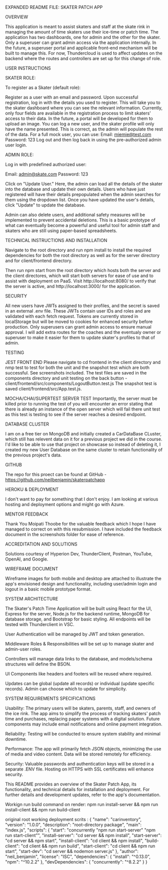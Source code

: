 EXPANDED README FILE: SKATER PATCH APP

OVERVIEW

This application is meant to assist skaters and staff at the skate rink in managing the amount of time skaters use their ice-time or patch time. The application has two dashboards, one for admin and the other for the skater. Only a superuser can grant admin access via the application internally. In the future, a superuser portal and applicable front-end mechanism will be built to manage this. For now, Thundercloud is used to affect updates on the backend where the routes and controllers are set up for this change of role.

USER INSTRUCTIONS

SKATER ROLE:

To register as a Skater (default role):

Register as a user with an email and password.
Upon successful registration, log in with the details you used to register. This will take you to the skater dashboard where you can see the relevant information.
Currently, only four fields are available in the registration process to limit skaters' access to their data. In the future, a portal will be developed for them to upload an image.
You can log a new user, and the skater profile will only have the name presented. This is correct, as the admin will populate the rest of the data.
For a full mock user, you can use:
Email: miemie@test.com
Password: 123
Log out and then log back in using the pre-authorized admin user login.

ADMIN ROLE:

Log in with predefined authorized user:

Email: admin@skate.com
Password: 123

Click on "Update User." Here, the admin can load all the details of the skater into the database and update their own details. Users who have just registered will have their details prepopulated when the admin searches for them using the dropdown list. Once you have updated the user's details, click "Update" to update the database.

Admin can also delete users, and additional safety measures will be implemented to prevent accidental deletions. This is a basic prototype of what can eventually become a powerful and useful tool for admin staff and skaters who are still using paper-based spreadsheets.

TECHNICAL INSTRUCTIONS AND INSTALLATION

Navigate to the root directory and run npm install to install the required dependencies for both the root directory as well as for the server directory and for client/frontend directory.

Then run npm start from the root directory which hosts both the server and the client directores, which will start both servers for ease of use and to assist with deployment on PaaS.
Visit http://localhost:8080/ to verify that the server is active, and http://localhost:3000/ for the application.

SECURITY

All new users have JWTs assigned to their profiles, and the secret is saved in an external .env file. These JWTs contain user IDs and roles and are validated with each fetch request. Tokens are currently stored in localStorage but will be moved to cookies for enhanced security before production. Only superusers can grant admin access to ensure manual approval. I will add extra routes for the coaches and the eventualy owner or superuser to make it easier for them to update skater's profiles to that of admin.

TESTING

JEST FRONT END
Please navigate to cd frontend in the client directory and nmp test to test for both the unit and the snapshot test which are both successful. See screenshots included. The test files are saved in the components directory and unit testing on the back button - client/frontend/src/components/LogoutButton.test.js
The snapshot test is saved client/frontend/src/App.test.js. 

MOCHA/CHAI/SUPERTEST SERVER TEST
Importantly, the server must be killed prior to running the test of you will encounter an error stating that there is already an instance of the open server which will fail there unit
test as this test is testing to see if the server reaches a desired endpoint.

DATABASE CLUSTER

I am on a free tier on MongoDB and initially created a CarDataBase CLuster, which still has relevent data on it for a previous project we did in the course. I'd like to be able to use 
that project on showcase so instead of deleting it, I created my new User Database on the same cluster to retain functionality of the previous project's data. 

GITHUB

The repo for this proect can be found at GitHub  - https://github.com/neilbenjamin/skaterpatchapp

HEROKU & DEPLOYMENT

I don't want to pay for something that I don't enjoy. I am looking at various hosting and deployment options and might go with Azure. 

MENTOR FEEDBACK

Thank You Moipati Thoobe for the valuable feedback which I hope I have managed to correct on with this resubmission. I have included the feedback document in the screenshots folder for ease of reference. 

ACCREDITATION AND SOLUTIONS

Solutions courtesy of Hyperion Dev, ThunderClient, Postman, YouTube, OpenAI, and Google.

WIREFRAME DOCUMENT

Wireframe images for both mobile and desktop are attached to illustrate the app's envisioned design and functionality, including user/admin login and logout in a basic mobile prototype format.

SYSTEM ARCHITECTURE

The Skater's Patch Time Application will be built using React for the UI, Express for the server, Node.js for the backend runtime, MongoDB for database storage, and Bootstrap for basic styling. All endpoints will be tested with Thunderclient in VSC.

User Authentication will be managed by JWT and token generation.

Middleware Roles & Responsibilities will be set up to manage skater and admin-user roles.

Controllers will manage data links to the database, and models/schema structures will define the BSON.

UI Components like headers and footers will be reused where required.

Updates can be global (update all records) or individual (update specific records). Admin can choose which to update for simplicity.

SYSTEM REQUIREMENTS SPECIFICATIONS

Usability: The primary users will be skaters, parents, staff, and owners of the ice rink. The app aims to simplify the process of tracking skaters' patch time and purchases, replacing paper systems with a digital solution. Future components may include email notifications and online payment integration.

Reliability: Testing will be conducted to ensure system stability and minimal downtime.

Performance: The app will primarily fetch JSON objects, minimizing the use of media and video content. Data will be stored remotely for efficiency.

Security: Valuable passwords and authentication keys will be stored in a separate .ENV file. Hosting on HTTPS with SSL certificates will enhance security.

This README provides an overview of the Skater Patch App, its functionality, and technical details for installation and deployment. For further details and development updates, refer to the app's documentation.

Workign run build command on render: npm run install-server && npm run install-client && npm run build-client

original root working deployment scrits :
    {
  "name": "carinventory",
  "version": "1.0.0",
  "description": "root-directory package",
  "main": "index.js",
  "scripts": {
    "start": "concurrently \"npm run start-server\" \"npm run start-client\"",
    "install-server": "cd server && npm install",
    "start-server": "cd server && npm start",
    "install-client": "cd client && npm install",
    "build-client": "cd client && npm run build",
    "start-client": "cd client && npm run start",
    "start-dev": "cd server && nodemon server.js"
  },
  "author": "neil_benjamin",
  "license": "ISC",
  "dependencies": {
    "install": "^0.13.0",
    "npm": "^10.2.2"
  },
  "devDependencies": {
    "concurrently": "^8.2.2"
  }
}
